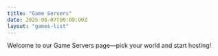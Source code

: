 ```yaml
---
title: "Game Servers"
date: 2025-06-07T00:00:00Z
layout: "games-list"
---
```

Welcome to our Game Servers page—pick your world and start hosting!
